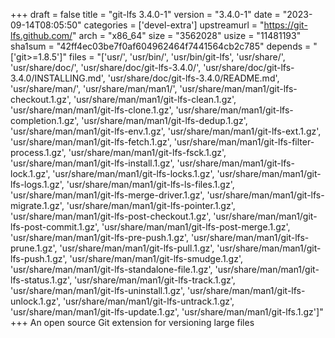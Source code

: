 +++
draft = false
title = "git-lfs 3.4.0-1"
version = "3.4.0-1"
date = "2023-09-14T08:05:50"
categories = ['devel-extra']
upstreamurl = "https://git-lfs.github.com/"
arch = "x86_64"
size = "3562028"
usize = "11481193"
sha1sum = "42ff4ec03be7f0af604962464f7441564cb2c785"
depends = "['git>=1.8.5']"
files = "['usr/', 'usr/bin/', 'usr/bin/git-lfs', 'usr/share/', 'usr/share/doc/', 'usr/share/doc/git-lfs-3.4.0/', 'usr/share/doc/git-lfs-3.4.0/INSTALLING.md', 'usr/share/doc/git-lfs-3.4.0/README.md', 'usr/share/man/', 'usr/share/man/man1/', 'usr/share/man/man1/git-lfs-checkout.1.gz', 'usr/share/man/man1/git-lfs-clean.1.gz', 'usr/share/man/man1/git-lfs-clone.1.gz', 'usr/share/man/man1/git-lfs-completion.1.gz', 'usr/share/man/man1/git-lfs-dedup.1.gz', 'usr/share/man/man1/git-lfs-env.1.gz', 'usr/share/man/man1/git-lfs-ext.1.gz', 'usr/share/man/man1/git-lfs-fetch.1.gz', 'usr/share/man/man1/git-lfs-filter-process.1.gz', 'usr/share/man/man1/git-lfs-fsck.1.gz', 'usr/share/man/man1/git-lfs-install.1.gz', 'usr/share/man/man1/git-lfs-lock.1.gz', 'usr/share/man/man1/git-lfs-locks.1.gz', 'usr/share/man/man1/git-lfs-logs.1.gz', 'usr/share/man/man1/git-lfs-ls-files.1.gz', 'usr/share/man/man1/git-lfs-merge-driver.1.gz', 'usr/share/man/man1/git-lfs-migrate.1.gz', 'usr/share/man/man1/git-lfs-pointer.1.gz', 'usr/share/man/man1/git-lfs-post-checkout.1.gz', 'usr/share/man/man1/git-lfs-post-commit.1.gz', 'usr/share/man/man1/git-lfs-post-merge.1.gz', 'usr/share/man/man1/git-lfs-pre-push.1.gz', 'usr/share/man/man1/git-lfs-prune.1.gz', 'usr/share/man/man1/git-lfs-pull.1.gz', 'usr/share/man/man1/git-lfs-push.1.gz', 'usr/share/man/man1/git-lfs-smudge.1.gz', 'usr/share/man/man1/git-lfs-standalone-file.1.gz', 'usr/share/man/man1/git-lfs-status.1.gz', 'usr/share/man/man1/git-lfs-track.1.gz', 'usr/share/man/man1/git-lfs-uninstall.1.gz', 'usr/share/man/man1/git-lfs-unlock.1.gz', 'usr/share/man/man1/git-lfs-untrack.1.gz', 'usr/share/man/man1/git-lfs-update.1.gz', 'usr/share/man/man1/git-lfs.1.gz']"
+++
An open source Git extension for versioning large files